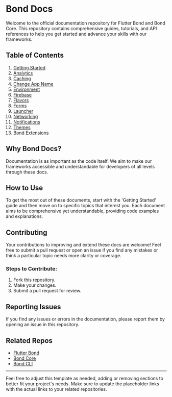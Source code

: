 # Bond Docs

Welcome to the official documentation repository for Flutter Bond and Bond Core. This repository contains comprehensive guides, tutorials, and API references to help you get started and advance your skills with our frameworks.


## Table of Contents

1. [Getting Started](./getting_started.md)
2. [Analytics](./analytics.md)
3. [Caching](./caching.md)
4. [Change App Name](./change_app_name.md)
5. [Environment](./environment.md)
6. [Firebase](./firebase.md)
7. [Flavors](./flavors.md)
8. [Forms](./forms.md)
9. [Launcher](./launcher.md)
10. [Networking](./networking.md)
11. [Notifications](./notifications.md)
12. [Themes](./themes.md)
13. [Bond Extensions](./bond_extentions.md)
## Why Bond Docs?

Documentation is as important as the code itself. We aim to make our frameworks accessible and understandable for developers of all levels through these docs.

## How to Use

To get the most out of these documents, start with the 'Getting Started' guide and then move on to specific topics that interest you. Each document aims to be comprehensive yet understandable, providing code examples and explanations.

## Contributing

Your contributions to improving and extend these docs are welcome! Feel free to submit a pull request or open an issue if you find any mistakes or think a particular topic needs more clarity or coverage.

### Steps to Contribute:

1. Fork this repository.
2. Make your changes.
3. Submit a pull request for review.

## Reporting Issues

If you find any issues or errors in the documentation, please report them by opening an issue in this repository.

## Related Repos

- [Flutter Bond](https://github.com/onestudio-co/flutter-bond)
- [Bond Core](https://github.com/onestudio-co/bond-core)
- [Bond CLI](https://github.com/onestudio-co/bond-cli)

---

Feel free to adjust this template as needed, adding or removing sections to better fit your project's needs. Make sure to update the placeholder links with the actual links to your related repositories.
